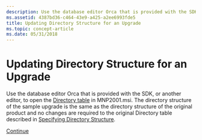 ```yaml
---
description: Use the database editor Orca that is provided with the SDK, or another editor, to open the Directory table in MNP2001.msi.
ms.assetid: 4387bd36-c464-43e9-a425-a2ee6993fde5
title: Updating Directory Structure for an Upgrade
ms.topic: concept-article
ms.date: 05/31/2018
---
```


# Updating Directory Structure for an Upgrade

Use the database editor Orca that is provided with the SDK, or another editor, to open the [Directory table](directory-table.md) in MNP2001.msi. The directory structure of the sample upgrade is the same as the directory structure of the original product and no changes are required to the original Directory table described in [Specifying Directory Structure](specifying-directory-structure.md).

[Continue](updating-files-and-file-attributes-for-an-upgrade.md)

 

 



